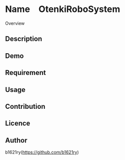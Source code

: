 Name　OtenkiRoboSystem
====

Overview

## Description

## Demo


## Requirement
 
## Usage


## Contribution

## Licence

## Author

b1621ry(https://github.com/b1621ry)
